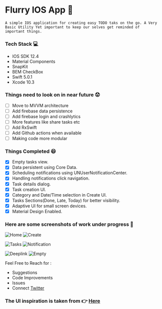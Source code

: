 # Flurry IOS App :iphone:

`A simple IOS application for creating easy TODO taks on the go. A Very Basic Utility Yet important to keep our selves get reminded of important things. `

### Tech Stack :computer:
- IOS SDK 12.4
- Material Components 
- SnapKit
- BEM CheckBox
- Swift 5.0.1
- Xcode 10.3

### Things need to look on in near future :worried:
- [ ] Move to MVVM architecture
- [ ] Add firebase data persistence
- [ ] Add firebase login and crashlytics
- [ ] More features like share tasks etc
- [ ] Add RxSwift
- [ ] Add Github actions when available
- [ ] Making code more modular

### Things Completed :satisfied:
- [x] Empty tasks view. 
- [x] Data persistent using Core Data.
- [x] Scheduling notifications using UNUserNotificationCenter.
- [x] Handling notifications click navigation.
- [x] Task details dialog.
- [x] Task creation UI.
- [x] Category and Date/Time selection in Create UI.
- [x] Tasks Sections(Done, Late, Today) for better visibility.
- [x] Adaptive UI for small screen devices.
- [x] Material Design Enabled.

### Here are some screenshots of work under progress :clap:
 ![Home](/screenshots/home.png?raw=true "Home") ![Create](/screenshots/create.png?raw=true "Create")
 
 ![Tasks](/screenshots/all_task.png?raw=true "All Tasks") ![Notification](/screenshots/notification.png?raw=true "All Tasks")
 
 ![Deeplink](/screenshots/deeplink.png?raw=true "All Tasks")  ![Empty](/screenshots/empty.png?raw=true "All Tasks")

 Feel Free to Reach for :
 * Suggestions
 * Code Improvements
 * Issues
 * Connect [Twitter](https://twitter.com/vikaskum09)

 
 ### The UI inspiration is taken from :point_right: [Here](https://dribbble.com/shots/6581661-To-Do-App-Task-manager-concept/attachments) 


 
